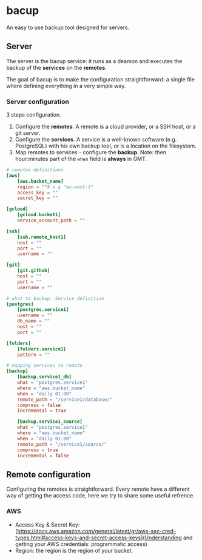 # bacup

An easy to use backup tool designed for servers.

## Server

The server is the bacup service: it runs as a deamon and executes the backup of the **services** on the **remotes**.

The goal of bacup is to make the configuration straightforward: a single file where defining everything in a very simple way.


### Server configuration

3 steps configuration.

1. Configure the **remotes**. A remote is a cloud provider, or a SSH host, or a git server.
2. Configure the **services**. A service is a well-known software (e.g. PostgreSQL) with his own backup tool, or is a location on the filesystem.
3. Map remotes to services - configure the **backup**. Note: then hour:minutes part of the `when` field is **always** in GMT.

```toml
# remotes definitions
[aws]
    [aws.bucket_name]
    region = ""# e.g "eu-west-3"
    access_key = ""
    secret_key = ""

[gcloud]
    [gcloud.bucket1]
    service_account_path = ""

[ssh]
    [ssh.remote_host1]
    host = ""
    port = ""
    username = ""

[git]
    [git.github]
    host = ""
    port = ""
    username = ""

# what to backup. Service definition
[postgres]
    [postgres.service1]
    username = ""
    db_name = ""
    host = ""
    port = ""

[folders]
    [folders.service1]
    pattern = ""

# mapping services to remote
[backup]
    [backup.service1_db]
    what = "postgres.service1"
    where = "aws.bucket_name"
    when = "daily 01:00"
    remote_path = "/service1/database/"
    compress = false
    incremental = true

    [backup.service1_source]
    what = "postgres.service1"
    where = "aws.bucket_name"
    when = "daily 01:00"
    remote_path = "/service1/source/"
    compress = true
    incremental = false
```

## Remote configuration

Configuring the remotes is straightforward. Every remote have a different way of getting the access code, here we try to share some useful refrence.

### AWS

- Access Key & Secret Key: [https://docs.aws.amazon.com/general/latest/gr/aws-sec-cred-types.html#access-keys-and-secret-access-keys](Understanding and getting your AWS credentials: programmatic access)
- Region: the region is the region of your bucket.
